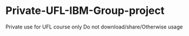 # Private-UFL-IBM-Group-project
Private use for UFL course only
Do not download/share/Otherwise usage
